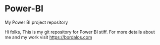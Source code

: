 # Power-BI
My Power BI project repository

Hi folks,
This is my git repository for Power BI stiff. 
For more details about me and my work visit https://bordalos.com


